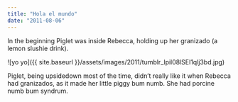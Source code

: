 ```yaml
---
title: "Hola el mundo"
date: "2011-08-06"
---
```


In the beginning Piglet was inside Rebecca, holding up her granizado (a lemon slushie drink).

![yo yo]({{ site.baseurl }}/assets/images/2011/tumblr_lpil08lSEl1qlj3bd.jpg)

Piglet, being upsidedown most of the time, didn’t really like it when Rebecca had granizados, as it made her little piggy bum numb. She had porcine numb bum syndrum.
